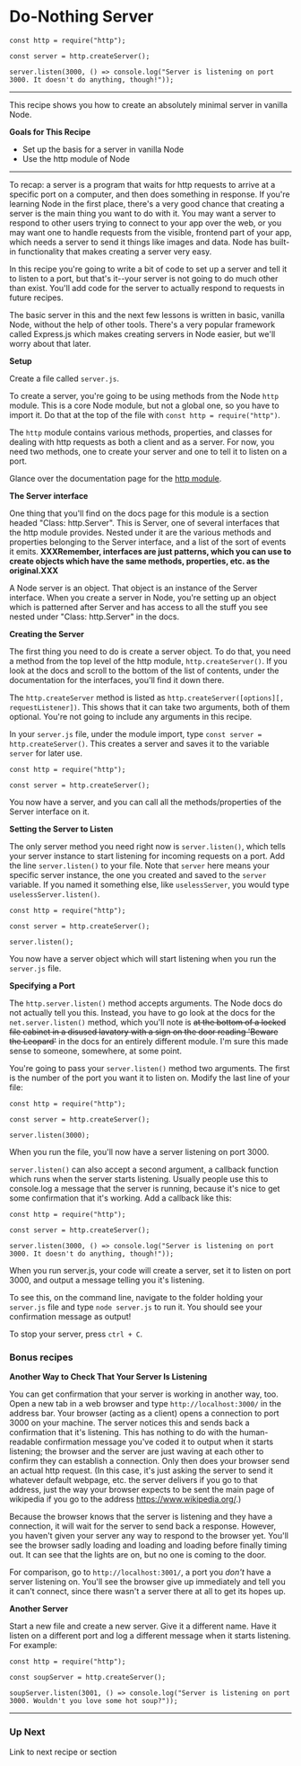 
# Do-Nothing Server

```
const http = require("http");

const server = http.createServer();

server.listen(3000, () => console.log("Server is listening on port 3000. It doesn't do anything, though!"));

```

___

This recipe shows you how to create an absolutely minimal server in vanilla Node. 

**Goals for This Recipe**
* Set up the basis for a server in vanilla Node
* Use the http module of Node

___

To recap: a server is a program that waits for http requests to arrive at a specific port on a computer, and then does something in response. If you're learning Node in the first place, there's a very good chance that creating a server is the main thing you want to do with it. You may want a server to respond to other users trying to connect to your app over the web, or you may want one to handle requests from the visible, frontend part of your app, which needs a server to send it things like images and data. Node has built-in functionality that makes creating a server very easy.

In this recipe you're going to write a bit of code to set up a server and tell it to listen to a port, but that's it--your server is not going to do much other than exist. You'll add code for the server to actually respond to requests in future recipes. 

The basic server in this and the next few lessons is written in basic, vanilla Node, without the help of other tools. There's a very popular framework called Express.js which makes creating servers in Node easier, but we'll worry about that later.

**Setup**

Create a file called `server.js`. 

To create a server, you're going to be using methods from the Node `http` module. This is a core Node module, but not a global one, so you have to import it. Do that at the top of the file with `const http = require("http")`. 

The `http` module contains various methods, properties, and classes for dealing with http requests as both a client and as a server. For now, you need two methods, one to create your server and one to tell it to listen on a port. 

Glance over the documentation page for the [http module](https://nodejs.org/docs/latest/api/http.html).




**The Server interface**

One thing that you'll find on the docs page for this module is a section headed "Class: http.Server". This is Server, one of several interfaces that the http module provides. Nested under it are the various methods and properties belonging to the Server interface, and a list of the sort of events it emits. **XXXRemember, interfaces are just patterns, which you can use to create objects which have the same methods, properties, etc. as the original.XXX**

A Node server is an object. That object is an instance of the Server interface. When you create a server in Node, you're setting up an object which is patterned after Server and has access to all the stuff you see nested under "Class: http.Server" in the docs. 

**Creating the Server**

The first thing you need to do is create a server object. To do that, you need a method from the top level of the http module, `http.createServer()`. If you look at the docs and scroll to the bottom of the list of contents, under the documentation for the interfaces, you'll find it down there.

The `http.createServer` method is listed as `http.createServer([options][, requestListener])`. This shows that it can take two arguments, both of them optional. You're not going to include any arguments in this recipe. 

In your `server.js` file, under the module import, type `const server = http.createServer()`. This creates a server and saves it to the variable `server` for later use. 

```
const http = require("http");

const server = http.createServer();

```
You now have a server, and you can call all the methods/properties of the Server interface on it.

**Setting the Server to Listen**

The only server method you need right now is `server.listen()`, which tells your server instance to start listening for incoming requests on a port. Add the line `server.listen()` to your file. Note that `server` here means your specific server instance, the one you created and saved to the `server` variable. If you named it something else, like `uselessServer`, you would type `uselessServer.listen()`.

```
const http = require("http");

const server = http.createServer();

server.listen();
```
You now have a server object which will start listening when you run the `server.js` file.

**Specifying a Port**

The `http.server.listen()` method accepts arguments. The Node docs do not actually tell you this. Instead, you have to go look at the docs for the `net.server.listen()` method, which you'll note is ~~at the bottom of a locked file cabinet in a disused lavatory with a sign on the door reading 'Beware the Leopard'~~ in the docs for an entirely different module. I'm sure this made sense to someone, somewhere, at some point. 

You're going to pass your `server.listen()` method two arguments. The first is the number of the port you want it to listen on. Modify the last line of your file: 
```
const http = require("http");

const server = http.createServer();

server.listen(3000);
```
When you run the file, you'll now have a server listening on port 3000. 

`server.listen()` can also accept a second argument, a callback function which runs when the server starts listening. Usually people use this to console.log a message that the server is running, because it's nice to get some confirmation that it's working. Add a callback like this: 
```
const http = require("http");

const server = http.createServer();

server.listen(3000, () => console.log("Server is listening on port 3000. It doesn't do anything, though!"));
```
When you run server.js, your code will create a server, set it to listen on port 3000, and output a message telling you it's listening.

To see this, on the command line, navigate to the folder holding your `server.js` file and type `node server.js` to run it. You should see your confirmation message as output!

To stop your server, press `ctrl + C`.

### Bonus recipes

**Another Way to Check That Your Server Is Listening**

You can get confirmation that your server is working in another way, too. Open a new tab in a web browser and type `http://localhost:3000/` in the address bar. Your browser (acting as a client) opens a connection to port 3000 on your machine. The server notices this and sends back a confirmation that it's listening. This has nothing to do with the human-readable confirmation message you've coded it to output when it starts listening; the browser and the server are just waving at each other to confirm they can establish a connection. Only then does your browser send an actual http request. (In this case, it's just asking the server to send it whatever default webpage, etc. the server delivers if you go to that address, just the way your browser expects to be sent the main page of wikipedia if you go to the address https://www.wikipedia.org/.)

Because the browser knows that the server is listening and they have a connection, it will wait for the server to send back a response. However, you haven't given your server any way to respond to the browser yet. You'll see the browser sadly loading and loading and loading before finally timing out. It can see that the lights are on, but no one is coming to the door. 

For comparison, go to `http://localhost:3001/`, a port you *don't* have a server listening on. You'll see the browser give up immediately and tell you it can't connect, since there wasn't a server there at all to get its hopes up.

**Another Server**

Start a new file and create a new server. Give it a different name. Have it listen on a different port and log a different message when it starts listening. For example: 

```
const http = require("http");

const soupServer = http.createServer();

soupServer.listen(3001, () => console.log("Server is listening on port 3000. Wouldn't you love some hot soup?"));

```


___

### Up Next

Link to next recipe or section
